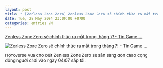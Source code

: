 ```yaml
---
layout: post
title: " [Zenless Zone Zero] Zenless Zone Zero sẽ chính thức ra mắt trong tháng 7! - Tin Game ..."
date: Tue, 28 May 2024 23:00:00 +0700
categories: entries VN
---
```

[Zenless Zone Zero sẽ chính thức ra mắt trong tháng 7! - Tin Game ...](https://vietgame.asia/zenless-zone-zero-se-chinh-thuc-ra-mat-trong-thang-7-tin-game/)

![Zenless Zone Zero sẽ chính thức ra mắt trong tháng 7! - Tin Game ...](https://d9n64ieh9hz8y.cloudfront.net/wp-content/uploads/20240528181320/zenless-zone-zero-se-chinh-thuc-ra-mat-trong-thang-7-tin-game.jpg)

HoYoverse vừa cho biết Zenless Zone Zero sẽ sẵn sàng đón chào cộng đồng người chơi vào ngày 04/07 sắp tới.

